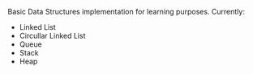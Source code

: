 Basic Data Structures implementation for learning purposes.
Currently:
- Linked List
- Circullar Linked List
- Queue
- Stack
- Heap
